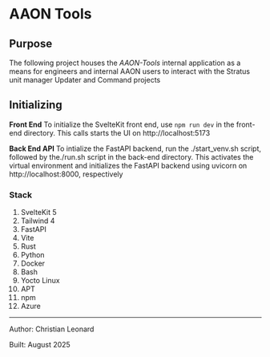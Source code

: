 # AAON Tools

## Purpose
The following project houses the *AAON-Tools* internal application as a means for engineers and internal AAON users to interact with the Stratus unit manager Updater and Command projects

## Initializing

**Front End**
To initialize the SvelteKit front end, use `npm run dev` in the front-end directory. This calls starts the UI on http://localhost:5173

**Back End API**
To intialize the FastAPI backend, run the ./start_venv.sh script, followed by the./run.sh script in the back-end directory. This activates the virtual environment and initializes the FastAPI backend using uvicorn on http://localhost:8000, respectively

### Stack
1) SvelteKit 5
2) Tailwind 4
3) FastAPI
4) Vite
5) Rust
6) Python
7) Docker
8) Bash
9) Yocto Linux
10) APT
11) npm
12) Azure

---

Author: Christian Leonard

Built: August 2025
